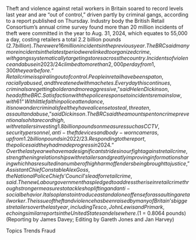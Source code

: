 Theft and violence against retail workers in Britain soared to record levels last year and are “out of control,” driven partly by criminal gangs, according to a report published on Thursday.
Industry body the British Retail Consortium’s annual crime survey found more than 20 million incidents of theft were committed in the year to Aug. 31, 2024, which equates to 55,000 a day, costing retailers a total 2.2 billion pounds ($2.7 billion).
There were 16 million incidents in the previous year.
The BRC said many more incidents in the latest period were linked to organized crime, with gangs systematically targeting stores across the country.
Incidents of violence and abuse in 2023/24 climbed to more than 2,000 per day from 1,300 the year before.
“Retail crime is spiraling out of control. People in retail have been spat on, racially abused, and threatened with machetes. Every day this continues, criminals are getting bolder and more aggressive,” said Helen Dickinson, head of the BRC.
Satisfaction with the police response to incidents remains low, with 61% of respondents describing it as “poor” or “very poor,” the report showed.
“With little faith in police attendance, it is no wonder criminals feel they have a license to steal, threaten, assault and abuse,” said Dickinson.
The BRC said the amount spent on crime prevention also hit a record high, with retailers investing 1.8 billion pounds on measures such as CCTV, security personnel, anti-theft devices and body-worn cameras, up from 1.2 billion pounds in 2022/23.
Responding to the report, the police said they had made progress in 2024.
“Over the last year we have made significant strides in our fight against retail crime, strengthening relationships with retailers and greatly improving information sharing which has resulted in a number of high harm offenders being brought to justice,” Assistant Chief Constable Alex Goss, the National Police Chiefs’ Council’s lead for retail crime, said.
The new Labour government has pledged to address the rise in retail crime through stronger measures to tackle shoplifting and anti-social behavior. It also plans to introduce a standalone offense for assaulting a retail worker.
The issue of theft and violence has been raised by many of Britain’s biggest retailers over the last year, including Tesco, John Lewis and Primark, echoing similar reports in the United States and elsewhere.
($1 = 0.8064 pounds)
(Reporting by James Davey; Editing by Gareth Jones and Jan Harvey)

Topics
Trends
Fraud
